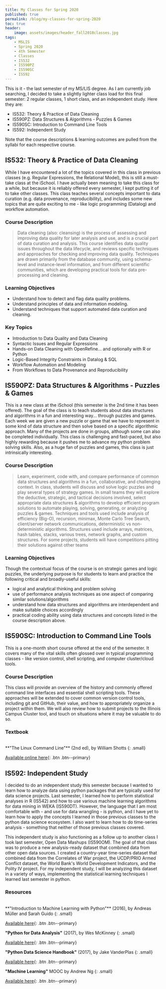 ```yaml
---
title: My Classes for Spring 2020
published: true
permalink: /blog/my-classes-for-spring-2020
toc: true
header:
    image: assets/images/header_fall2018classes.jpg
tags:
    - MSLIS
    - Spring 2020
    - 4th Semester
    - Classes
    - IS532
    - IS590PZ
    - IS590SC
    - IS592
---
```


This is it - the last semester of my MS/LIS degree. As I am currently job searching, I decided to take a slightly lighter class load for this final semester: 2 regular classes, 1 short class, and an independent study. Here they are:

- IS532: Theory & Practice of Data Cleaning
- IS590PZ: Data Structures & Algorithms - Puzzles & Games
- IS590SC: Introduction to Command Line Tools
- IS592: Independent Study

Note that the course descriptions & learning outcomes are pulled from the syllabi for each respective course.

## IS532: Theory & Practice of Data Cleaning

While I have encountered a lot of the topics covered in this class in previous classes (e.g. Regular Expressions, the Relational Model), this is still a must-take class at the iSchool. I have actually been meaning to take this class for a while, but because it is reliably offered every semester, I kept putting it of to take other classes. This class teaches several concepts important to data curation (e.g. data provenance, reproducibility), and includes some new topics that are quite exciting to me - like logic programming (Datalog) and workflow automation.

### Course Description

> Data cleaning (also: cleansing) is the process of assessing and improving data quality for later analysis and use, and is a crucial part of data curation and analysis. This course identifies data quality issues throughout the data lifecycle, and reviews specific techniques and approaches for checking and improving data quality. Techniques are drawn primarily from the database community, using schema-level and instance-level information, and from different scientific communities, which are developing practical tools for data pre-processing and cleaning.

### Learning Objectives

- Understand how to detect and flag data quality problems.
- Understand principles of data and information modeling.
- Understand techniques that support automated data curation and cleaning.

### Key Topics

- Introduction to Data Quality and Data Cleaning
- Syntactic Issues and Regular Expressions
- Hands-on Data Cleaning with OpenRefine... ​and optionally with R or Python
- Logic-Based Integrity Constraints in ​Datalog & ​SQL
- Workflow Automation and Modeling
- From Workflows to Data Provenance and Reproducibility

## IS590PZ: Data Structures & Algorithms - Puzzles & Games

This is a new class at the iSchool (this semester is the 2nd time it has been offered). The goal of the class is to teach students about data structures and algorithms in a fun and interesting way... through puzzles and games. Each week we are given a new puzzle or game that we have to represent in some kind of data structure and then solve based on a specific algorithmic approach. Many of the projects are done in groups, although some can also be completed individually. This class is challenging and fast-paced, but also highly rewarding because it pushes me to advance my python problem solving skills. Also, as a huge fan of puzzles and games, this class is just intrinsically interesting.

### Course Description

> Learn, experiment, code with, and compare performance of common data structures and algorithms in a fun, collaborative, and challenging context. In class, students will discuss and solve logic puzzles and play several types of strategy games. In small teams they will explore the deductive, strategic, and tactical decisions involved, select appropriate data structures & algorithms to develop efficient program solutions to automate playing, solving, generating, or analyzing puzzles & games. Techniques and tools used include analysis of efficiency (Big-O), recursion, minimax, Monte Carlo Tree Search, client/server network communications, deterministic vs non-deterministic algorithms.  Structures used include arrays, matrices, hash tables, stacks, various trees, network graphs, and custom structures.  For some projects, students will have competitions pitting their solutions against other teams

### Learning Objectives

Though the contextual focus of the course is on strategic games and logic puzzles, the underlying purpose is for students to learn and practice the following critical and broadly-useful skills:

- logical and analytical thinking and problem solving
- use of performance analysis techniques as one aspect of comparing similar solutions/algorithms
- understand how data structures and algorithms are interdependent and make suitable choices accordingly
- practical coding ability using data structures and concepts listed in the course description above.

## IS590SC: Introduction to Command Line Tools

This is a one-month short course offered at the end of the semester. It covers many of the vital skills often glossed over in typical programming classes - like version control, shell scripting, and computer cluster/cloud tools.

### Course Description

This class will provide an overview of the history and commonly offered command line interfaces and essential shell scripting tools. These approaches will be extended to cover common version control tools, including git and GitHub, their value, and how to appropriately organize a project within them. We will also review how to submit projects to the Illinois Campus Cluster tool, and touch on situations where it may be valuable to do so.

### Textbook

<br>
**"The Linux Command Line"** (2nd ed), by William Shotts
{: .small}

[Available online here](http://linuxcommand.org/tlcl.php){: .btn .btn--primary}

## IS592: Independent Study

I decided to do an independent study this semester because I wanted to learn how to analyze data using python packages that are typically used for data science projects. Last semester, I learned how to perform statistical analyses in R (IS542) and how to use various machine learning algorithms for data mining in WEKA (IS590DT). However, the language that I am most comfortable with - and use for data wrangling - is python, and I have yet to learn how to apply the concepts I learned in those previous classes to the python data science ecosystem. I also want to learn how to do time-series analysis - something that neither of those previous classes covered.

This independent study is also functioning as a follow up to another class I took last semester, Open Data Mashups (IS590OM). The goal of that class was to produce a new analysis-ready dataset that combined data from other open data sources. I created a country-year time-series dataset that combined data from the Correlates of War project, the UCDP/PRIO Armed Conflict dataset, the World Bank's World Development Indicators, and the Polity IV project. For my independent study, I will be analyzing this dataset in a variety of ways, implementing the statistical learning techniques I learned last semester in python.

### Resources

<br>
**"Introduction to Machine Learning with Python"** (2016), by Andreas Müller and Sarah Guido
{: .small}

[Available here](https://learning.oreilly.com/library/view/introduction-to-machine/9781449369880/){: .btn .btn--primary}

**"Python for Data Analysis"** (2017), by Wes McKinney
{: .small}

[Available here](https://learning.oreilly.com/library/view/python-for-data/9781491957653/){: .btn .btn--primary}

**"Python Data Science Handbook"** (2017), by Jake VanderPlas
{: .small}

[Available here](https://jakevdp.github.io/PythonDataScienceHandbook/){: .btn .btn--primary}

**"Machine Learning"** MOOC by Andrew Ng
{: .small}

[Available here](https://www.coursera.org/learn/machine-learning/home/info){: .btn .btn--primary}
